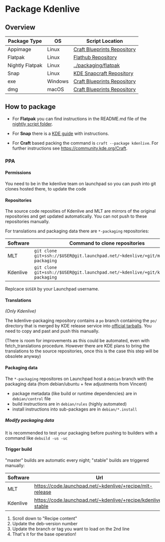 # Package Kdenlive

## Overview

Package Type     | OS      | Script Location
---------------- | ------- | ----------------------------------------
Appimage         | Linux   | [Craft Blueprints Repository][craft]
Flatpak          | Linux   | [Flathub Repository][flatpak]
Nightly Flatpak  | Linux   | [../packaging/flatpak][nightly-flatpak]
Snap             | Linux   | [KDE Snapcraft Repository][snap]
exe              | Windows | [Craft Blueprints Repository][craft]
dmg              | macOS   | [Craft Blueprints Repository][craft]

## How to package

* For **Flatpak** you can find instructions in the README.md file of the [nightly script folder][nightly-flatpak].

* For **Snap** there is a [KDE guide][snap-kde-guide] with instructions.

* For **Craft** based packing the command is `craft --package kdenlive`. For further instructions see https://community.kde.org/Craft.

### PPA

#### Permissions

You need to be in the kdenlive team on launchpad so you can push into git clones hosted there, to update the code

#### Repositories

The source code reposities of Kdenlive and MLT are mirrors of the original repositories and get updated automatically. You can not push to these repositories manually.

For translations and packaging data there are `*-packaging` repositories:


| Software | Command to clone repositories                                                   |
| -------- | ------------------------------------------------------------------------------- |
| MLT      | `git clone git+ssh://$USER@git.launchpad.net/~kdenlive/+git/mlt-packaging`      |
| Kdenlive | `git clone git+ssh://$USER@git.launchpad.net/~kdenlive/+git/kdenlive-packaging` |

Replcace `$USER` by your Launchpad username.

#### Translations

*(Only Kdenlive)*

The kdenlive-packaging repository contains a `po` branch containing the `po/` directory that is merged by KDE release service into [official tarballs][kde-release-tars]. You need to copy and past and push this manually.

(There is room for improvements as this could be automated, even with fetch_translations procedure. However there are KDE plans to bring the translations to the source repositories, once this is the case this step will be obsolete anyway)

#### Packaging data

The `*-packaging` repositores on Launchpad host a `debian` branch with the packaging data (from debian/ubuntu + few adjustments from Vincent)

* package metadata (like build or runtime dependencies) are in `debian/control` file
* build instructions are in `debian/rules` (highly automated)
* install instructions into sub-packages are in `debian/*.install`

##### Modify packaging data

It is recommended to test your packaging before pushing to builders with a command like `debuild -us -uc`

#### Trigger build

"master" builds are automatic every night; "stable" builds are triggered manually:

| Software | Url                                                          |
| -------- | ------------------------------------------------------------ |
| MLT      | https://code.launchpad.net/~kdenlive/+recipe/mlt-release     |
| Kdenlive | https://code.launchpad.net/~kdenlive/+recipe/kdenlive-stable |

1. Scroll down to "Recipe content"
2. Update the deb-version number
3. Update the branch or tag you want to load on the 2nd line
4. That's it for the base operation!

[flatpak]: https://github.com/flathub/org.kde.kdenlive
[nightly-flatpak]: ../packaging/flatpak
[snap]: https://invent.kde.org/packaging/snapcraft-kde-applications/-/tree/Neon/release/kdenlive
[snap-kde-guide]: https://community.kde.org/Guidelines_and_HOWTOs/Snap
[craft]: https://invent.kde.org/packaging/craft-blueprints-kde/-/blob/master/kde/kdemultimedia/kdenlive
[kde-release-tars]: https://download.kde.org/stable/release-service
